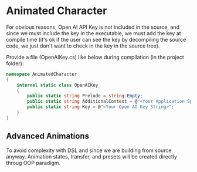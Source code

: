 ﻿# Animated Character

For obvious reasons, Open AI API Key is not included in the source, and since we must include the key in the executable, we must add the key at compile time (it's ok if the user can see the key by decompiling the source code, we just don't want to check in the key in the source tree).

Provide a file (OpenAIKey.cs) like below during compilation (in the project folder):

```c#
namespace AnimatedCharacter
{
    internal static class OpenAIKey
    {
        public static string Prelude = string.Empty;
        public static string AdditionalContext = @"<Your Application Specific Introduction Paragraph, Can be Empty, Don't Leave it as Null>";
        public static string Key = @"<Your Open AI Key String>";
    }
}
```

## Advanced Animations

To avoid complexity with DSL and since we are building from source anyway. Animation states, transfer, and presets will be created directly throug OOP paradigm.